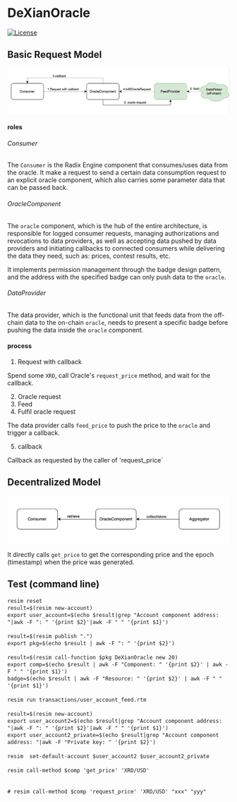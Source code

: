 # DeXianOracle

[![License](https://img.shields.io/badge/License-Apache_2.0-blue.svg)](https://opensource.org/licenses/Apache-2.0)

## Basic Request Model

![Basic Request Model](res/basic_req_model.png)

#### roles
###### Consumer
The `Consumer` is the Radix Engine component that consumes/uses data from the oracle. It make a request to send a certain data consumption request to an explicit oracle component, which also carries some parameter data that can be passed back.

###### OracleComponent
The `oracle` component, which is the hub of the entire architecture, is responsible for logged consumer requests, managing authorizations and revocations to data providers, as well as accepting data pushed by data providers and initiating callbacks to connected consumers while delivering the data they need, such as: prices, contest results, etc.

It implements permission management through the badge design pattern, and the address with the specified badge can only push data to the `oracle`.

###### DataProvider
The data provider, which is the functional unit that feeds data from the off-chain data to the on-chain `oracle`, needs to present a specific badge before pushing the data inside the `oracle` component.

#### process
1. Request with callback

Spend some `XRD`, call Oracle's `request_price` method, and wait for the callback.

2. Oracle request
3. Feed
4. Fulfil oracle request

The data provider calls `feed_price` to push the price to the `oracle` and trigger a callback.

5. callback

Callback as requested by the caller of 'request_price`


## Decentralized Model

![Decentralized Request Model](res/decentrailized_model.png)

It directly calls `get_price` to get the corresponding price and the epoch (timestamp) when the price was generated.



## Test (command line)

``` shell
resim reset
result=$(resim new-account)
export user_account=$(echo $result|grep "Account component address: "|awk -F ": " '{print $2}'|awk -F " " '{print $1}')

result=$(resim publish ".")
export pkg=$(echo $result | awk -F ": " '{print $2}')

result=$(resim call-function $pkg DeXianOracle new 20)
export comp=$(echo $result | awk -F "Component: " '{print $2}' | awk -F " " '{print $1}')
badge=$(echo $result | awk -F "Resource: " '{print $2}' | awk -F " " '{print $1}')

resim run transactions/user_account_feed.rtm

result=$(resim new-account)
export user_account2=$(echo $result|grep "Account component address: "|awk -F ": " '{print $2}'|awk -F " " '{print $1}')
export user_account2_private=$(echo $result|grep "Account component address: "|awk -F "Private key: " '{print $2}')

resim  set-default-account $user_account2 $user_account2_private

resim call-method $comp 'get_price' 'XRD/USD'


# resim call-method $comp 'request_price' 'XRD/USD' "xxx" "yyy"

```

